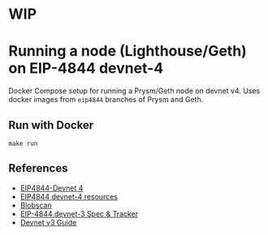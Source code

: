 # WIP

# Running a node (Lighthouse/Geth) on EIP-4844 devnet-4

Docker Compose setup for running a Prysm/Geth node on devnet v4. Uses docker images from `eip4844` branches of Prysm and Geth.

## Run with Docker

```
make run
```

## References

- [EIP4844-Devnet 4](https://notes.ethereum.org/@samcm/eip4844-devnet-4)
- [EIP4844 devnet-4 resources](https://4844-devnet-4.ethpandaops.io/)
- [Blobscan](https://blobscan.4844-devnet-4.ethpandaops.io/)
- [EIP-4844 devnet-3 Spec & Tracker](https://notes.ethereum.org/@timbeiko/4844-devnet-3)
- [Devnet v3 Guide](https://hackmd.io/@inphi/Hk_cLBJFo)
